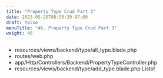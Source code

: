 ```yaml
---
title: "Property Type Crud Part 3"
date: 2023-05-26T08:50:30-07:00
draft: false
menuTitle: "46. Property Type Crud Part 3"
weight: 46
---
```


- resources/views/backend/type/all_type.blade.php
- routes/web.php
- app/Http/Controllers/Backend/PropertyTypeController.php
- resources/views/backend/type/add_type.blade.php
Listo!
